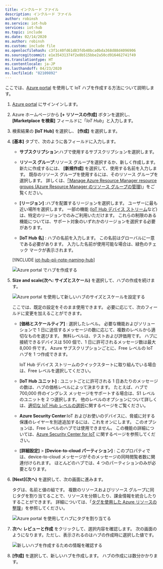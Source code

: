 ```yaml
---
title: インクルード ファイル
description: インクルード ファイル
author: robinsh
ms.service: iot-hub
services: iot-hub
ms.topic: include
ms.date: 02/14/2020
ms.author: robinsh
ms.custom: include file
ms.openlocfilehash: c3f1c40fd61d83fdb40bca0bda368d88d4096906
ms.sourcegitcommit: e1e35431374f2e8b515bbe2a50cd916462741f49
ms.translationtype: HT
ms.contentlocale: ja-JP
ms.lasthandoff: 04/23/2020
ms.locfileid: "82109892"
---
```

ここでは、[Azure portal](https://portal.azure.com) を使用して IoT ハブを作成する方法について説明します。

1. [Azure portal](https://portal.azure.com) にサインインします。

1. Azure ホームページから **[+ リソースの作成]** ボタンを選択し、 **[Marketplace を検索]** フィールドに「*IoT Hub*」と入力します。

1. 検索結果の **[IoT Hub]** を選択し、 **[作成]** を選択します。

1. **[基本]** タブで、次のように各フィールドに入力します。

   - **サブスクリプション**:ハブで使用するサブスクリプションを選択します。

   - **リソース グループ**:リソース グループを選択するか、新しく作成します。 新たに作成するには、 **[新規作成]** を選択して、使用する名前を入力します。 既存のリソース グループを使用するには、そのリソース グループを選択します。 詳しくは、[「Manage Azure Resource Manager resource groups (Azure Resource Manager のリソース グループの管理)](/azure/azure-resource-manager/management/manage-resource-groups-portal)」をご覧ください。

   - **[リージョン]** :ハブを配置するリージョンを選択します。 ユーザーに最も近い場所を選択します。 一部の機能 ([IoT Hub デバイス ストリーム](/azure/iot-hub/iot-hub-device-streams-overview)など) は、特定のリージョンでのみご利用いただけます。 これらの制限のある機能については、サポート対象のいずれかのリージョンを選択する必要があります。

   - **[IoT Hub 名]** : ハブの名前を入力します。 この名前はグローバルに一意である必要があります。 入力した名前が使用可能な場合は、緑色のチェック マークが表示されます。

   [!INCLUDE [iot-hub-pii-note-naming-hub](iot-hub-pii-note-naming-hub.md)]

   ![Azure portal でハブを作成する](./media/iot-hub-include-create-hub/iot-hub-create-screen-basics.png)

1. **Size and scale\(次へ: サイズとスケール\)** を選択して、ハブの作成を続けます。

   ![Azure portal を使用して新しいハブのサイズとスケールを設定する](./media/iot-hub-include-create-hub/iot-hub-create-screen-size-scale.png)

   ここでは、既定の設定をそのまま使用できます。 必要に応じて、次のフィールドに変更を加えることができます。 

    - **[価格とスケールティア]** : 選択したレベル。 必要な機能およびソリューションで 1 日に送信するメッセージの数に応じて、複数のレベルから適切なものを選びます。 無料レベルは、テストおよび評価用です。 ハブに接続できるデバイスは 500 個で、1 日に許可されるメッセージ数は最大 8,000 件です。 Azure サブスクリプションごとに、Free レベルの IoT ハブを 1 つ作成できます。 

      IoT Hub デバイス ストリームのクイックスタートに取り組んでいる場合は、Free レベルを選択してください。

    - **[IoT Hub ユニット]** : ユニットごとに許可される 1 日あたりのメッセージの数は、ハブの価格レベルによって決まります。 たとえば、ハブで 700,000 件のイングレス メッセージをサポートする場合は、S1 レベルのユニットを 2 つ選択します。
    他のレベルのオプションについて詳しくは、[適切な IoT Hub レベルの選択](/azure/iot-hub/iot-hub-scaling)に関するページをご覧ください。

    - **Azure Security Center**:IoT およびお使いのデバイスに、脅威に対する保護のレイヤーを別途追加するには、これをオンにします。 このオプションは、Free レベルのハブでは使用できません。 この機能の詳細については、[Azure Security Center for IoT](https://docs.microsoft.com/azure/asc-for-iot/) に関するページを参照してください。

    - **[詳細設定]**  >  **[Device-to-cloud パーティション]** : このプロパティでは、device-to-cloud メッセージがそのメッセージの同時閲覧者数に関連付けられます。 ほとんどのハブでは、4 つのパーティションのみが必要となります。

1.  **[Next]\(次へ\)** を選択して、次の画面に進みます。

    タグは、名前と値の組です。 複数のリソースおよびリソース グループに同じタグを割り当てることで、リソースを分類したり、課金情報を統合したりすることができます。 詳細については、「[タグを使用した Azure リソースの整理](/azure/azure-resource-manager/management/tag-resources)」を参照してください。

    ![Azure portal を使用してハブにタグを割り当てる](./media/iot-hub-include-create-hub/iot-hub-create-tabs.png)

1.  **次へ: レビューと作成** をクリックして、選択内容を確認します。 次の画面のようになります。ただし、表示されるのはハブの作成時に選択した値です。 

    ![新しいハブを作成するための情報を確認する](./media/iot-hub-include-create-hub/iot-hub-create-review.png)

1.  **[作成]** を選択して、新しいハブを作成します。 ハブの作成には数分かかります。
